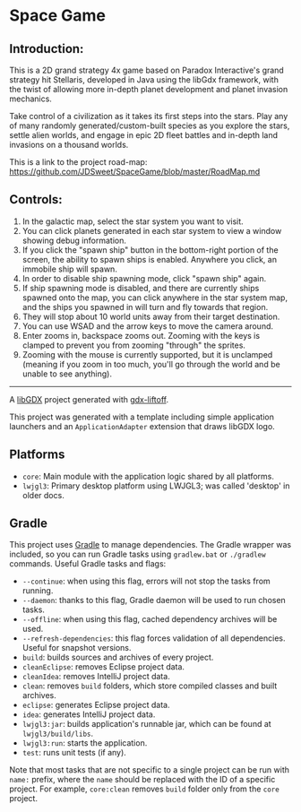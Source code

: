 # Space Game

## Introduction:

This is a 2D grand strategy 4x game based on Paradox Interactive's grand strategy hit Stellaris, developed in Java using the libGdx framework, with the twist of allowing more in-depth planet development and planet invasion mechanics.

Take control of a civilization as it takes its first steps into the stars. Play any of many randomly generated/custom-built species as you explore the stars, settle alien worlds, and engage in epic 2D 
fleet battles and in-depth land invasions on a thousand worlds.

This is a link to the project road-map: https://github.com/JDSweet/SpaceGame/blob/master/RoadMap.md

## Controls:
1. In the galactic map, select the star system you want to visit.
2. You can click planets generated in each star system to view a window showing debug information.
3. If you click the "spawn ship" button in the bottom-right portion of the screen, the ability to spawn ships is enabled. Anywhere you click, an immobile ship will spawn.
4. In order to disable ship spawning mode, click "spawn ship" again.
5. If ship spawning mode is disabled, and there are currently ships spawned onto the map, you can click anywhere in the star system map, and the ships you spawned in will turn and fly towards that region.
6. They will stop about 10 world units away from their target destination.
7. You can use WSAD and the arrow keys to move the camera around.
8. Enter zooms in, backspace zooms out. Zooming with the keys is clamped to prevent you from zooming "through" the sprites.
9. Zooming with the mouse is currently supported, but it is unclamped (meaning if you zoom in too much, you'll go through the world and be unable to see anything).
------------------------------------------------------------------------------

A [libGDX](https://libgdx.com/) project generated with [gdx-liftoff](https://github.com/libgdx/gdx-liftoff).

This project was generated with a template including simple application launchers and an `ApplicationAdapter` extension that draws libGDX logo.

## Platforms

- `core`: Main module with the application logic shared by all platforms.
- `lwjgl3`: Primary desktop platform using LWJGL3; was called 'desktop' in older docs.

## Gradle

This project uses [Gradle](https://gradle.org/) to manage dependencies.
The Gradle wrapper was included, so you can run Gradle tasks using `gradlew.bat` or `./gradlew` commands.
Useful Gradle tasks and flags:

- `--continue`: when using this flag, errors will not stop the tasks from running.
- `--daemon`: thanks to this flag, Gradle daemon will be used to run chosen tasks.
- `--offline`: when using this flag, cached dependency archives will be used.
- `--refresh-dependencies`: this flag forces validation of all dependencies. Useful for snapshot versions.
- `build`: builds sources and archives of every project.
- `cleanEclipse`: removes Eclipse project data.
- `cleanIdea`: removes IntelliJ project data.
- `clean`: removes `build` folders, which store compiled classes and built archives.
- `eclipse`: generates Eclipse project data.
- `idea`: generates IntelliJ project data.
- `lwjgl3:jar`: builds application's runnable jar, which can be found at `lwjgl3/build/libs`.
- `lwjgl3:run`: starts the application.
- `test`: runs unit tests (if any).

Note that most tasks that are not specific to a single project can be run with `name:` prefix, where the `name` should be replaced with the ID of a specific project.
For example, `core:clean` removes `build` folder only from the `core` project.
